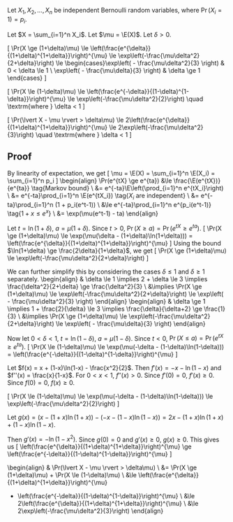 Let $X_1, X_2, \ldots, X_n$
$\newcommand{\E}{\operatorname{E}}$
be independent Bernoulli random variables, where $\Pr(X_i=1) = p_i$.

Let $X = \sum_{i=1}^n X_i$. Let $\mu = \E(X)$. Let $\delta > 0$.

\[ \Pr(X \ge (1+\delta)\mu)
\le \left(\frac{e^{\delta}}{(1+\delta)^{1+\delta}}\right)^{\mu}
\le \exp\left(-\frac{\mu\delta^2}{2+\delta}\right)
\le \begin{cases}\exp\left( - \frac{\mu\delta^2}{3} \right) & 0 < \delta \le 1
\\ \exp\left( - \frac{\mu\delta}{3} \right) & \delta \ge 1 \end{cases} \]

\[ \Pr(X \le (1-\delta)\mu)
\le \left(\frac{e^{-\delta}}{(1-\delta)^{1-\delta}}\right)^{\mu}
\le \exp\left(-\frac{\mu\delta^2}{2}\right)
\quad \textrm{where } \delta < 1 \]

\[ \Pr(\lvert X - \mu \rvert > \delta\mu)
\le 2\left(\frac{e^{\delta}}{(1+\delta)^{1+\delta}}\right)^{\mu}
\le 2\exp\left(-\frac{\mu\delta^2}{3}\right)
\quad \textrm{where } \delta < 1 \]

## Proof

By linearity of expectation, we get
\[ \mu = \E(X) = \sum_{i=1}^n \E(X_i) = \sum_{i=1}^n p_i \]
\begin{align}
\Pr(e^{tX} \ge e^{ta})
&\le \frac{\E(e^{tX})}{e^{ta}}  \tag{Markov bound}
\\ &= e^{-ta}\E\left(\prod_{i=1}^n e^{tX_i}\right)
\\ &= e^{-ta}\prod_{i=1}^n \E(e^{tX_i})  \tag{$X_i$ are independent}
\\ &= e^{-ta}\prod_{i=1}^n (1 + p_i(e^t-1))
\\ &\le e^{-ta}\prod_{i=1}^n e^{p_i(e^t-1)}  \tag{$1+x \le e^x$}
\\ &= \exp(\mu(e^t-1) - ta)
\end{align}

Let $t = \ln(1+\delta)$, $a = \mu(1+\delta)$.
Since $t > 0$, $\Pr(X \ge a) = \Pr(e^{tX} \ge e^{ta})$.
\[ \Pr(X \ge (1+\delta)\mu) \le \exp(\mu(\delta - (1+\delta)\ln(1+\delta)))
= \left(\frac{e^{\delta}}{(1+\delta)^{1+\delta}}\right)^{\mu} \]
Using the bound $\ln(1+\delta) \ge \frac{2\delta}{1+\delta}$, we get
\[ \Pr(X \ge (1+\delta)\mu) \le \exp\left(-\frac{\mu\delta^2}{2+\delta}\right) \]

We can further simplify this by considering the cases $\delta \le 1$ and $\delta \ge 1$ separately.
\begin{align}
& \delta \le 1 \implies 2 + \delta \le 3 \implies \frac{\delta^2}{2+\delta} \ge \frac{\delta^2}{3}
\\ &\implies \Pr(X \ge (1+\delta)\mu) \le \exp\left(-\frac{\mu\delta^2}{2+\delta}\right)
\le \exp\left( - \frac{\mu\delta^2}{3} \right)
\end{align}
\begin{align}
& \delta \ge 1 \implies 1 + \frac{2}{\delta} \le 3 \implies \frac{\delta}{\delta+2} \ge \frac{1}{3}
\\ &\implies \Pr(X \ge (1+\delta)\mu) \le \exp\left(-\frac{\mu\delta^2}{2+\delta}\right)
\le \exp\left( - \frac{\mu\delta}{3} \right)
\end{align}

Now let $0 < \delta < 1$, $t = \ln(1-\delta)$, $a = \mu(1-\delta)$.
Since $t < 0$, $\Pr(X \le a) = \Pr(e^{tX} \ge e^{ta})$.
\[ \Pr(X \le (1-\delta)\mu) \le \exp(\mu(-\delta - (1-\delta)\ln(1-\delta)))
= \left(\frac{e^{-\delta}}{(1-\delta)^{1-\delta}}\right)^{\mu} \]

Let $f(x) = x + (1-x)\ln(1-x) - \frac{x^2}{2}$.
Then $f'(x) = - x - \ln(1-x)$ and $f''(x) = \frac{x}{1-x}$.
For $0 < x < 1$, $f''(x) > 0$.
Since $f'(0) = 0$, $f'(x) \ge 0$.
Since $f(0) = 0$, $f(x) \ge 0$.

\[ \Pr(X \le (1-\delta)\mu)
\le \exp(\mu(-\delta - (1-\delta)\ln(1-\delta)))
\le \exp\left(-\frac{\mu\delta^2}{2}\right) \]

Let $g(x) = (x - (1+x)\ln(1+x)) - (-x-(1-x)\ln(1-x)) = 2x - (1+x)\ln(1+x) + (1-x)\ln(1-x)$.

Then $g'(x) = -\ln(1-x^2)$. Since $g(0) = 0$ and $g'(x) \ge 0$, $g(x) \ge 0$.
This gives us
\[ \left(\frac{e^{\delta}}{(1+\delta)^{1+\delta}}\right)^{\mu}
\ge \left(\frac{e^{-\delta}}{(1-\delta)^{1-\delta}}\right)^{\mu} \]

\begin{align}
& \Pr(\lvert X - \mu \rvert > \delta\mu)
\\ &= \Pr(X \ge (1+\delta)\mu) + \Pr(X \le (1-\delta)\mu)
\\ &\le \left(\frac{e^{\delta}}{(1+\delta)^{1+\delta}}\right)^{\mu}
+ \left(\frac{e^{-\delta}}{(1-\delta)^{1-\delta}}\right)^{\mu}
\\ &\le 2\left(\frac{e^{\delta}}{(1+\delta)^{1+\delta}}\right)^{\mu}
\\ &\le 2\exp\left(-\frac{\mu\delta^2}{3}\right)
\end{align}
